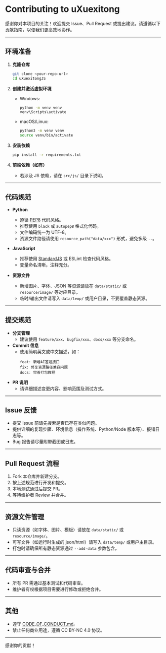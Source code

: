 # Contributing to uXuexitong

感谢你对本项目的关注！欢迎提交 Issue、Pull Request 或提出建议。请遵循以下贡献指南，以便我们更高效地协作。

---

## 环境准备

1. **克隆仓库**
   ```sh
   git clone <your-repo-url>
   cd uXuexitongJS
   ```

2. **创建并激活虚拟环境**
   - Windows:
     ```sh
     python -m venv venv
     venv\Scripts\activate
     ```
   - macOS/Linux:
     ```sh
     python3 -m venv venv
     source venv/bin/activate
     ```

3. **安装依赖**
   ```sh
   pip install -r requirements.txt
   ```

4. **前端依赖（如有）**
   - 若涉及 JS 依赖，请在 `src/js/` 目录下说明。

---

## 代码规范

- **Python**
  - 遵循 [PEP8](https://pep8.org/) 代码风格。
  - 推荐使用 `black` 或 `autopep8` 格式化代码。
  - 文件编码统一为 UTF-8。
  - 资源文件路径请使用 `resource_path("data/xxx")` 形式，避免多级 `..`。

- **JavaScript**
  - 推荐使用 [StandardJS](https://standardjs.com/) 或 ESLint 检查代码风格。
  - 变量命名清晰，注释充分。

- **资源文件**
  - 新增图片、字体、JSON 等资源请放在 `data/static/` 或 `resource/image/` 等对应目录。
  - 临时/输出文件请写入 `data/temp/` 或用户目录，不要覆盖静态资源。

---

## 提交规范

- **分支管理**
  - 建议使用 `feature/xxx`、`bugfix/xxx`、`docs/xxx` 等分支命名。
- **Commit 信息**
  - 使用简明英文或中文描述，如：
    ```
    feat: 新增AI答题接口
    fix: 修复资源路径兼容问题
    docs: 完善打包教程
    ```
- **PR 说明**
  - 请详细描述变更内容、影响范围及测试方式。

---

## Issue 反馈

- 提交 Issue 前请先搜索是否已存在类似问题。
- 提供详细的复现步骤、环境信息（操作系统、Python/Node 版本等）、报错日志等。
- Bug 报告请尽量附带截图或日志。

---

## Pull Request 流程

1. Fork 本仓库并新建分支。
2. 按上述规范进行开发和提交。
3. 本地测试通过后提交 PR。
4. 等待维护者 Review 并合并。

---

## 资源文件管理

- 只读资源（如字体、图片、模板）请放在 `data/static/` 或 `resource/image/`。
- 可写文件（如运行时生成的 json/html）请写入 `data/temp/` 或用户主目录。
- 打包时请确保所有静态资源通过 `--add-data` 参数包含。

---

## 代码审查与合并

- 所有 PR 需通过基本测试和代码审查。
- 维护者有权根据项目需要进行修改或拒绝合并。

---

## 其他

- 遵守 [CODE_OF_CONDUCT.md](CODE_OF_CONDUCT.md)。
- 禁止任何商业用途，遵循 CC BY-NC 4.0 协议。

---

感谢你的贡献！

